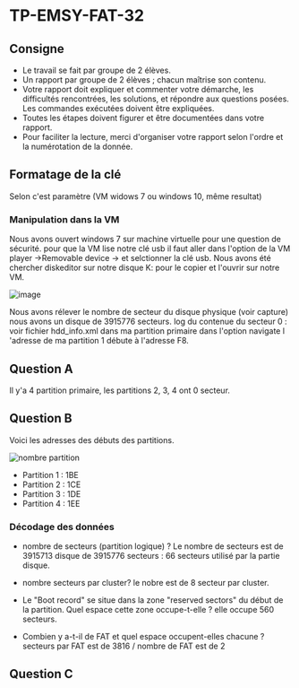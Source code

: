 # TP-EMSY-FAT-32

## Consigne 
* Le travail se fait par groupe de 2 élèves.
* Un rapport par groupe de 2 élèves ; chacun maîtrise son contenu.
* Votre rapport doit expliquer et commenter votre démarche, les difficultés rencontrées, 
les solutions, et répondre aux questions posées. Les commandes exécutées doivent être 
expliquées.
* Toutes les étapes doivent figurer et être documentées dans votre rapport.
* Pour faciliter la lecture, merci d'organiser votre rapport selon l'ordre et la numérotation 
de la donnée.

## Formatage de la clé
Selon c'est paramètre (VM widows 7 ou windows 10, même resultat)
### Manipulation dans la VM  
Nous avons ouvert windows 7 sur machine virtuelle pour une question de sécurité.
pour que la VM lise notre clé usb il faut aller dans l'option de la VM player ->Removable device -> et selctionner la clé usb.
Nous avons été chercher diskeditor sur notre disque K: pour le copier et l'ouvrir sur notre VM.

![image](https://github.com/user-attachments/assets/11c6cc74-0e47-4904-9691-9923d2e55827)

Nous avons rélever le nombre de secteur du disque physique (voir capture) nous avons un disque de 3915776 secteurs.
log du contenue du secteur 0 : voir fichier hdd_info.xml
dans ma partition primaire dans l'option navigate l 'adresse de ma partition 1 débute à l'adresse F8.

## Question A
Il y'a 4 partition primaire, les partitions 2, 3, 4 ont 0 secteur.
## Question B
Voici les adresses des débuts des partitions.

![nombre partition](https://github.com/user-attachments/assets/0e9c6cad-0fc2-4bf9-89cc-c7fc13c8bb9d)
* Partition 1 : 1BE
* Partition 2 : 1CE
* Partition 3 : 1DE
* Partition 4 : 1EE

### Décodage des données
* nombre de secteurs (partition logique) ?
Le nombre de secteurs est de 3915713
disque de 3915776 secteurs : 66 secteurs utilisé par la partie disque.

* nombre secteurs par cluster?
le nobre est de 8 secteur par cluster.

* Le "Boot record" se situe dans la zone "reserved sectors" du début de la partition. Quel espace cette zone occupe-t-elle ?
elle occupe 560 secteurs.

* Combien y a-t-il de FAT et quel espace occupent-elles chacune ?
secteurs par FAT est de 3816 / nombre de FAT est de 2

## Question C


